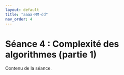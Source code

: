 ```yaml
---
layout: default
title: "aaaa-MM-dd"
nav_order: 4
---
```


# Séance 4 : Complexité des algorithmes (partie 1)

Contenu de la séance.
